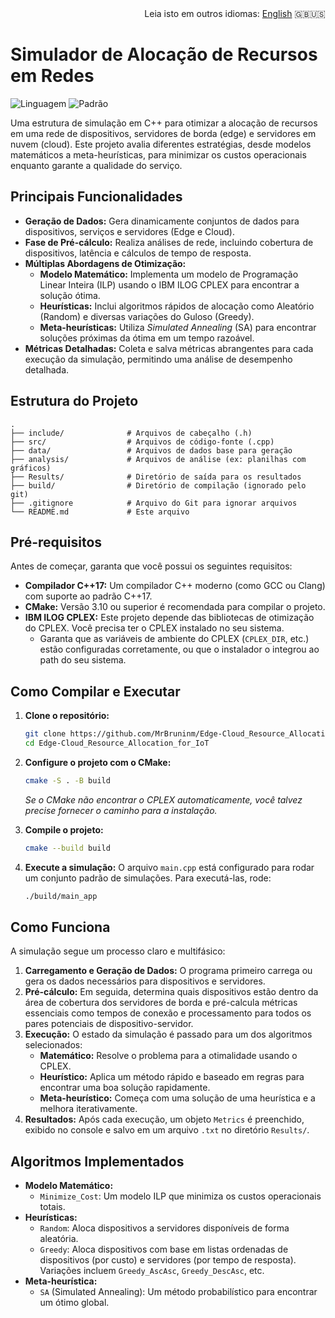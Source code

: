 <div align="right">
Leia isto em outros idiomas: <a href="README.md">English</a> 🇬🇧🇺🇸
</div>

# Simulador de Alocação de Recursos em Redes

![Linguagem](https://img.shields.io/badge/Linguagem-C%2B%2B-blue.svg)
![Padrão](https://img.shields.io/badge/C%2B%2B-17-blue.svg)

Uma estrutura de simulação em C++ para otimizar a alocação de recursos em uma rede de dispositivos, servidores de borda (edge) e servidores em nuvem (cloud). Este projeto avalia diferentes estratégias, desde modelos matemáticos a meta-heurísticas, para minimizar os custos operacionais enquanto garante a qualidade do serviço.

## Principais Funcionalidades

-   **Geração de Dados:** Gera dinamicamente conjuntos de dados para dispositivos, serviços e servidores (Edge e Cloud).
-   **Fase de Pré-cálculo:** Realiza análises de rede, incluindo cobertura de dispositivos, latência e cálculos de tempo de resposta.
-   **Múltiplas Abordagens de Otimização:**
    -   **Modelo Matemático:** Implementa um modelo de Programação Linear Inteira (ILP) usando o IBM ILOG CPLEX para encontrar a solução ótima.
    -   **Heurísticas:** Inclui algoritmos rápidos de alocação como Aleatório (Random) e diversas variações do Guloso (Greedy).
    -   **Meta-heurísticas:** Utiliza *Simulated Annealing* (SA) para encontrar soluções próximas da ótima em um tempo razoável.
-   **Métricas Detalhadas:** Coleta e salva métricas abrangentes para cada execução da simulação, permitindo uma análise de desempenho detalhada.

## Estrutura do Projeto

```
.
├── include/              # Arquivos de cabeçalho (.h)
├── src/                  # Arquivos de código-fonte (.cpp)
├── data/                 # Arquivos de dados base para geração
├── analysis/             # Arquivos de análise (ex: planilhas com gráficos)
├── Results/              # Diretório de saída para os resultados 
├── build/                # Diretório de compilação (ignorado pelo git)
├── .gitignore            # Arquivo do Git para ignorar arquivos
└── README.md             # Este arquivo
```

## Pré-requisitos

Antes de começar, garanta que você possui os seguintes requisitos:

* **Compilador C++17:** Um compilador C++ moderno (como GCC ou Clang) com suporte ao padrão C++17.
* **CMake:** Versão 3.10 ou superior é recomendada para compilar o projeto.
* **IBM ILOG CPLEX:** Este projeto depende das bibliotecas de otimização do CPLEX. Você precisa ter o CPLEX instalado no seu sistema.
    * Garanta que as variáveis de ambiente do CPLEX (`CPLEX_DIR`, etc.) estão configuradas corretamente, ou que o instalador o integrou ao path do seu sistema.

## Como Compilar e Executar

1.  **Clone o repositório:**
    ```bash
    git clone https://github.com/MrBruninm/Edge-Cloud_Resource_Allocation_for_IoT.git
    cd Edge-Cloud_Resource_Allocation_for_IoT
    ```

2.  **Configure o projeto com o CMake:**
    ```bash
    cmake -S . -B build
    ```
    *Se o CMake não encontrar o CPLEX automaticamente, você talvez precise fornecer o caminho para a instalação.*

3.  **Compile o projeto:**
    ```bash
    cmake --build build
    ```

4.  **Execute a simulação:**
    O arquivo `main.cpp` está configurado para rodar um conjunto padrão de simulações. Para executá-las, rode:
    ```bash
    ./build/main_app
    ```

## Como Funciona

A simulação segue um processo claro e multifásico:

1.  **Carregamento e Geração de Dados:** O programa primeiro carrega ou gera os dados necessários para dispositivos e servidores.
2.  **Pré-cálculo:** Em seguida, determina quais dispositivos estão dentro da área de cobertura dos servidores de borda e pré-calcula métricas essenciais como tempos de conexão e processamento para todos os pares potenciais de dispositivo-servidor.
3.  **Execução:** O estado da simulação é passado para um dos algoritmos selecionados:
    * **Matemático:** Resolve o problema para a otimalidade usando o CPLEX.
    * **Heurístico:** Aplica um método rápido e baseado em regras para encontrar uma boa solução rapidamente.
    * **Meta-heurístico:** Começa com uma solução de uma heurística e a melhora iterativamente.
4.  **Resultados:** Após cada execução, um objeto `Metrics` é preenchido, exibido no console e salvo em um arquivo `.txt` no diretório `Results/`.

## Algoritmos Implementados

-   **Modelo Matemático:**
    -   `Minimize_Cost`: Um modelo ILP que minimiza os custos operacionais totais.
-   **Heurísticas:**
    -   `Random`: Aloca dispositivos a servidores disponíveis de forma aleatória.
    -   `Greedy`: Aloca dispositivos com base em listas ordenadas de dispositivos (por custo) e servidores (por tempo de resposta). Variações incluem `Greedy_AscAsc`, `Greedy_DescAsc`, etc.
-   **Meta-heurística:**
    -   `SA` (Simulated Annealing): Um método probabilístico para encontrar um ótimo global.